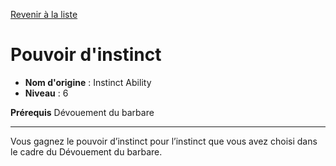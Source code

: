[Revenir à la liste](..)

# Pouvoir d'instinct

 * **Nom d'origine** : Instinct Ability
 * **Niveau** : 6


<p><strong>Prérequis</strong> Dévouement du barbare</p>
<hr>
<p>Vous gagnez le pouvoir d’instinct pour l’instinct que vous avez choisi dans le cadre du Dévouement du barbare.</p>